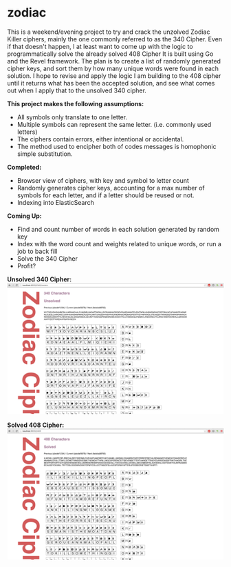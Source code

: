 # zodiac
This is a weekend/evening project to try and crack the unzolved Zodiac Killer ciphers, mainly the one commonly referred to as the 340 Cipher. Even if that doesn't happen, I at least want to come up with the logic to programmatically solve the already solved 408 Cipher  It is built using Go and the Revel framework. The plan is to create a list of randomly generated cipher keys, and sort them by how many unique words were found in each solution. I hope to revise and apply the logic I am building to the 408 cipher until it returns what has been the accepted solution, and see what comes out when I apply that to the unsolved 340 cipher. 

**This project makes the following assumptions:**
* All symbols only translate to one letter. 
* Multiple symbols can represent the same letter. (i.e. commonly used letters)
* The ciphers contain errors, either intentional or accidental. 
* The method used to encipher both of codes messages is homophonic simple substitution. 

**Completed:**
* Browser view of ciphers, with key and symbol to letter count
* Randomly generates cipher keys, accounting for a max number of symbols for each letter, and if a letter should be reused or not.
* Indexing into ElasticSearch

**Coming Up:**
* Find and count number of words in each solution generated by random key
* Index with the word count and weights related to unique words, or run a job to back fill
* Solve the 340 Cipher
* Profit? 

**Unsolved 340 Cipher:**
![340-screenshot](340-screenshot.png)

**Solved 408 Cipher:**
![408-screenshot](408-screenshot.png)
